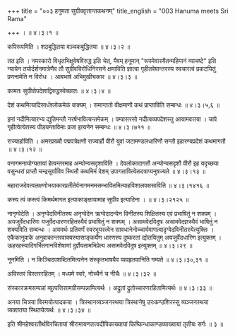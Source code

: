 +++
title = "००३ हनुमता सुग्रीववृत्तान्तकथनम्"
title_english = "003 Hanuma meets Sri Rama"

+++
।  ॥  ४।३।१  ॥   

  

कपिरूपमिति । शठबुद्धितया वञ्चकबुद्धितया  ॥  ४।३।२  ॥   

  

तत इति । नमस्कारो विधृतभिक्षुवेषविरुद्ध इति चेत्, मैवम् हनूमान् "रूपमेवास्यैतन्महिमानं व्याचष्टे" इति न्यायेन तयोर्दर्शनमात्रेणैव तौ सुग्रीवविरोधिनिरसने क्षमाविति ज्ञात्वा गृहीतवेषान्तरस्य स्वचारत्वं प्रकटयितुं प्रणनामेति न विरोधः । आबभाषे अभिमुखीचकार  ॥  ४।३।३  ॥   

  

कामतः सुग्रीवोपदेशाद्विरुद्धस्वेच्छातः  ॥  ४।३।४  ॥   

  

देशं कथमित्यादिसार्धश्लोकमेकं वाक्यम् । समान्ततो वीक्षमाणौ कथं प्राप्ताविति सम्बन्धः  ॥  ४।३।५,६  ॥   

  

इमां नदीमित्यारभ्य द्युतिमन्तौ नरर्षभावित्यन्तमेकम् । पम्पासरसो नदीत्वव्यपदेशस्तु आयामवत्तया । चापे गृहीत्वेत्येतस्य पीडयन्ताविमाः प्रजा इत्यनेन सम्बन्धः  ॥  ४।३।७११  ॥   

  

राज्यार्हाविति । अमरप्रख्यौ पद्मपत्रेक्षणौ राज्यार्हौ वीरौ युवां जटामण्डलधारिणौ सन्तौ इहारण्यप्रदेशं कथमागतौ  ॥  ४।३।१२  ॥   

  

वनागमनायोग्यतायां हेत्वन्तरमाह अन्योन्यसदृशाविति । देवलोकादागतौ अन्योन्यसदृशौ वीरौ इह यदृच्छया वसुन्धरां प्राप्तौ चन्द्रसूर्याविव स्थितौ कथमिमं देशम् उपागतावित्येतदत्राप्यनुषज्यते  ॥  ४।३।१३  ॥   

  

महाराजदेवत्वलक्षणोभयाकारप्रतीतेर्वनागमनमसम्भावितमित्याहविशालवक्षसाविति  ॥  ४।३।१४१६  ॥   

  

कस्य त्वं कस्त्वं किमर्थमागत इत्याकाङ्क्षायामाह सुग्रीव इत्यादिना ।  ॥  ४।३।२१२५  ॥   

  

नानृग्वेदेति । अनृग्वेदविनीतस्य अनृग्वेदेन ऋग्वेदादन्येन विनीतस्य शिक्षितस्य एवं प्रभाषितुं न शक्यम् । अयजुर्वेदधारिणः यजुर्वेदधारणरहितस्यैवं प्रभाषितुं न शक्यम् । असामवेदविदुषः असामवेदज्ञस्यैवं भाषितुं न शक्यमिति सम्बन्धः । अयमर्थः प्रतिवर्णं स्वरभूयस्त्वेन सावधानेनोच्चार्यमाणत्वादृग्वेदविनीतस्येत्युक्तिः । एकैकानुवाके अनुवाकान्तरवाक्यस्यासाङ्कर्येण धारणस्य दुष्करतां द्योतयितुम् अयजुर्वेदधारिण इत्युक्तम् । ऊहरहस्यादिगर्भितगानविशेषाणां दुर्ज्ञेयतामभिप्रेत्य असामवेदविदुष इत्युक्तम्  ॥  ४।३।२९  ॥   

  

नूनमिति । न किञ्चिदपशब्दितमित्यनेन संस्कृतभाषयैव व्यवहृतवानिति गम्यते  ॥  ४।३।३०,३१  ॥   

  

अविस्तरं विस्तररहितम् । मध्यमे स्वरे, नोच्चैर्न च नीचैः  ॥  ४।३।३२  ॥   

  

संस्कारक्रमसम्पन्नां व्युत्पत्तिसामग्रीसम्पन्नामित्यर्थः । अद्रुतां द्रुतोच्चारणरहितामित्यर्थः  ॥  ४।३।३३  ॥   

  

अनया चित्रया विस्मयोत्पादकया । त्रिस्थानव्यञ्जनस्थया त्रिस्थानेषु उरःकण्ठशिरस्सु व्यञ्जनस्थया व्यक्ततया स्थितयेत्यर्थः  ॥  ४।३।३४  ॥   

  

इति श्रीमहेश्वरतीर्थविरचितायां श्रीरामायणतत्त्वदीपिकाख्यायां किष्किन्धाकाण्डव्याख्यायां तृतीयः सर्गः  ॥  ३  ॥   

  

